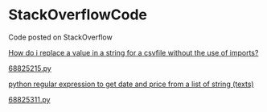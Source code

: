 # StackOverflowCode
Code posted on StackOverflow

[How do i replace a value in a string for a csvfile without the use of imports?](https://stackoverflow.com/questions/68825215/how-do-i-replace-a-value-in-a-string-for-a-csvfile-without-the-use-of-imports/68825361#comment121635090_68825361_)

[68825215.py](https://github.com/vternal3/StackOverflowCode/blob/main/68825215/68825215.py)

[python regular expression to get date and price from a list of string (texts)](https://stackoverflow.com/questions/68825311/python-regular-expression-to-get-date-and-price-from-a-list-of-string-texts/68825436#68825436)

[68825311.py](https://github.com/vternal3/StackOverflowCode/blob/main/68825311/68825311.py)